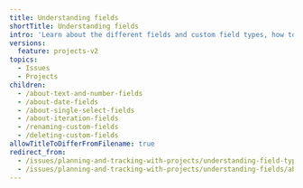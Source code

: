 ```yaml
---
title: Understanding fields
shortTitle: Understanding fields
intro: 'Learn about the different fields and custom field types, how to add fields to your project, and how to manage custom fields.'
versions:
  feature: projects-v2
topics:
  - Issues
  - Projects
children:
  - /about-text-and-number-fields
  - /about-date-fields
  - /about-single-select-fields
  - /about-iteration-fields
  - /renaming-custom-fields
  - /deleting-custom-fields
allowTitleToDifferFromFilename: true
redirect_from:
  - /issues/planning-and-tracking-with-projects/understanding-field-types
  - /issues/planning-and-tracking-with-projects/understanding-fields/about-tracks-and-tracked-by-fields
---
```


